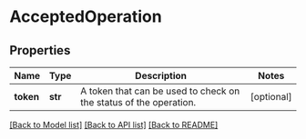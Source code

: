 # AcceptedOperation

## Properties
Name | Type | Description | Notes
------------ | ------------- | ------------- | -------------
**token** | **str** | A token that can be used to check on the status of the operation. | [optional] 

[[Back to Model list]](../README.md#documentation-for-models) [[Back to API list]](../README.md#documentation-for-api-endpoints) [[Back to README]](../README.md)


